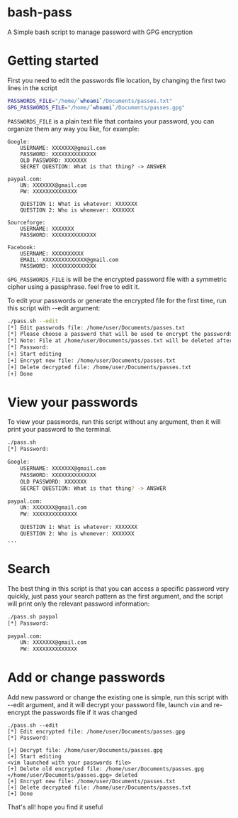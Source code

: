 # bash-pass
A Simple bash script to manage password with GPG encryption

# Getting started
First you need to edit the passwords file location, by changing the first two lines in the script
```bash
PASSWORDS_FILE="/home/`whoami`/Documents/passes.txt"
GPG_PASSWORDS_FILE="/home/`whoami`/Documents/passes.gpg"
```
`PASSWORDS_FILE` is a plain text file that contains your password, you can organize them any way you like, for example:
```
Google:
    USERNAME: XXXXXXX@gmail.com
    PASSWORD: XXXXXXXXXXXXXX
    OLD PASSWORD: XXXXXXX
    SECRET QUESTION: What is that thing? -> ANSWER

paypal.com:
    UN: XXXXXXX@gmail.com
    PW: XXXXXXXXXXXXXX

    QUESTION 1: What is whatever: XXXXXXX
    QUESTION 2: Who is whomever: XXXXXXX

Sourceforge:
    USERNAME: XXXXXXX
    PASSWORD: XXXXXXXXXXXXXX

Facebook:
    USERNAME: XXXXXXXXXX
    EMAIL: XXXXXXXXXXXXXX@gmail.com
    PASSWORD: XXXXXXXXXXXXXX

```
`GPG_PASSWORDS_FILE` is will be the encrypted password file with a symmetric cipher using a passphrase. feel free to edit it.

To edit your passwords or generate the encrypted file for the first time, run this script with --edit argument:
```bash
./pass.sh --edit
[*] Edit passwrods file: /home/user/Documents/passes.txt
[*] Please choose a password that will be used to encrypt the passwords file
[*] Note: File at /home/user/Documents/passes.txt will be deleted after encryption
[*] Password: 
[+] Start editing
[+] Encrypt new file: /home/user/Documents/passes.txt
[+] Delete decrypted file: /home/user/Documents/passes.txt
[+] Done
```

# View your passwords
To view your passwords, run this script without any argument, then it will print your password to the terminal.
```bash
./pass.sh
[*] Password:

Google:
    USERNAME: XXXXXXX@gmail.com
    PASSWORD: XXXXXXXXXXXXXX
    OLD PASSWORD: XXXXXXX
    SECRET QUESTION: What is that thing? -> ANSWER

paypal.com:
    UN: XXXXXXX@gmail.com
    PW: XXXXXXXXXXXXXX

    QUESTION 1: What is whatever: XXXXXXX
    QUESTION 2: Who is whomever: XXXXXXX
...
```

# Search
The best thing in this script is that you can access a specific password very quickly, just pass your search pattern as the first argument, and the script will print only the relevant password information:
```bash
./pass.sh paypal
[*] Password: 

paypal.com:
    UN: XXXXXXX@gmail.com
    PW: XXXXXXXXXXXXXX
```

# Add or change passwords
Add new password or change the existing one is simple, run this script with --edit argument, and it will decrypt your password file, launch `vim` and re-encrypt the passwords file if it was changed
```
./pass.sh --edit
[*] Edit encrypted file: /home/user/Documents/passes.gpg
[*] Password: 

[+] Decrypt file: /home/user/Documents/passes.gpg
[+] Start editing
<vim launched with your passwords file>
[+] Delete old encrypted file: /home/user/Documents/passes.gpg
«/home/user/Documents/passes.gpg» deleted
[+] Encrypt new file: /home/user/Documents/passes.txt
[+] Delete decrypted file: /home/user/Documents/passes.txt
[+] Done
```

That's all! hope you find it useful
